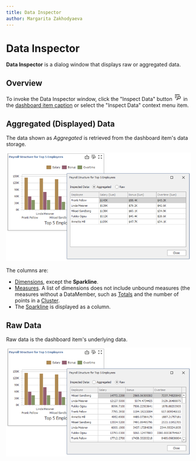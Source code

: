 ```yaml
---
title: Data Inspector
author: Margarita Zakhodyaeva
---
```

# Data Inspector
**Data Inspector** is a dialog window that displays raw or aggregated data. 

## Overview

To invoke the Data Inspector window, click the "Inspect Data" button ![](../../../images/inspect-data-winforms.png) in the [dashboard item caption](../../dashboard-designer/dashboard-layout/dashboard-item-caption.md) or select the "Inspect Data" context menu item. 

## Aggregated (Displayed) Data

The data shown as _Aggregated_ is retrieved from the dashboard item's data storage.

![](../../../images/data-inspector-aggr.png)

The columns are:

* [Dimensions](../../dashboard-designer/designing-dashboard-items/grid/columns/dimension-column.md), except the **Sparkline**.
* [Measures](../../dashboard-designer/designing-dashboard-items/grid/columns/measure-column.md). A list of dimensions does not include unbound measures (the measures without a DataMember, such as [Totals](../../dashboard-designer/designing-dashboard-items/grid/totals.md) and the number of points in a [Cluster](../../dashboard-designer/designing-dashboard-items/geo-point-maps/clustering.md).
 * The [Sparkline](../../dashboard-designer/designing-dashboard-items/grid/columns/sparkline-column.md) is displayed as a column.

## Raw Data

Raw data is the dashboard item's underlying data. 

![](../../../images/data-inspector-raw.png)
